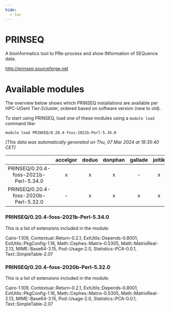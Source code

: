 ```yaml
---
hide:
  - toc
---
```


PRINSEQ
=======


A bioinformatics tool to PRe-process and show INformation of SEQuence data.

http://prinseq.sourceforge.net
# Available modules


The overview below shows which PRINSEQ installations are available per HPC-UGent Tier-2cluster, ordered based on software version (new to old).

To start using PRINSEQ, load one of these modules using a `module load` command like:

```shell
module load PRINSEQ/0.20.4-foss-2021b-Perl-5.34.0
```

*(This data was automatically generated on Thu, 07 Mar 2024 at 18:35:40 CET)*  

| |accelgor|doduo|donphan|gallade|joltik|skitty|
| :---: | :---: | :---: | :---: | :---: | :---: | :---: |
|PRINSEQ/0.20.4-foss-2021b-Perl-5.34.0|x|x|x|-|x|x|
|PRINSEQ/0.20.4-foss-2020b-Perl-5.32.0|-|x|x|x|x|-|


### PRINSEQ/0.20.4-foss-2021b-Perl-5.34.0

This is a list of extensions included in the module:

Cairo-1.109, Contextual::Return-0.2.1, ExtUtils::Depends-0.8001, ExtUtils::PkgConfig-1.16, Math::Cephes::Matrix-0.5305, Math::MatrixReal-2.13, MIME::Base64-3.15, Pod::Usage-2.0, Statistics::PCA-0.0.1, Text::SimpleTable-2.07

### PRINSEQ/0.20.4-foss-2020b-Perl-5.32.0

This is a list of extensions included in the module:

Cairo-1.109, Contextual::Return-0.2.1, ExtUtils::Depends-0.8001, ExtUtils::PkgConfig-1.16, Math::Cephes::Matrix-0.5305, Math::MatrixReal-2.13, MIME::Base64-3.15, Pod::Usage-2.0, Statistics::PCA-0.0.1, Text::SimpleTable-2.07
